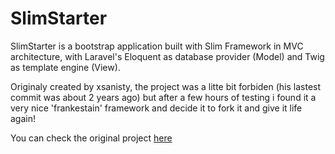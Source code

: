 SlimStarter
===========

SlimStarter is a bootstrap application built with Slim Framework in MVC architecture,
with Laravel's Eloquent as database provider (Model) and Twig as template engine (View).

Originaly created by xsanisty, the project was a litte bit forbiden (his lastest commit was about 2 years ago)
but after a few hours of testing i found it a very nice 'frankestain' framework and decide it to fork it and give it life again!

You can check the original project [here](https://github.com/xsanisty/SlimStarter)
